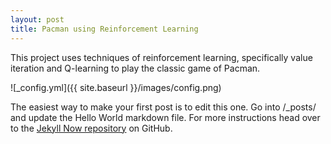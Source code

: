 ```yaml
---
layout: post
title: Pacman using Reinforcement Learning
---
```


This project uses techniques of reinforcement learning, specifically value iteration and Q-learning to play the classic game of Pacman.  

![_config.yml]({{ site.baseurl }}/images/config.png)

The easiest way to make your first post is to edit this one. Go into /_posts/ and update the Hello World markdown file. For more instructions head over to the [Jekyll Now repository](https://github.com/barryclark/jekyll-now) on GitHub.
